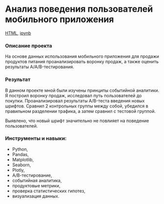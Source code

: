 # Анализ поведения пользователей мобильного приложения

[HTML](https://github.com/arhitru/portfolio/blob/main/user_behavior/user_behavior.html), [ipynb](https://github.com/arhitru/portfolio/blob/main/user_behavior/user_behavior.ipynb)

### Описание проекта
На основе данных использования мобильного приложения для продажи продуктов питания проанализировать воронку продаж, а также оценить результаты A/A/B-тестирования.

### Результат
В данном проекте мной были изучены принципы событийной аналитики. Я построил воронку продаж, исследовал путь пользователей до покупки. Проанализировал
результаты A/B-теста введения новых шрифтов. Сравнил 2 контрольных группы между собой, убедился в правильном разделении трафика, а затем сравнил с тестовой группой.

Выявлено, что новый шрифт значительно не повлияет на поведение пользователей.

### Инструменты и навыки:
* Python,
* Pandas,
* Matplotlib,
* Seaborn,
* Plotly,
* А/В-тестирование,
* событийная аналитика,
* продуктовые метрики,
* проверка статистических гипотез, 
* визуализация данных.
